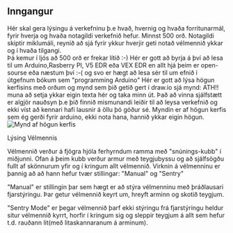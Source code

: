 ## Inngangur
Hér skal gera lýsingu á verkefninu þ.e hvað,  hvernig og  hvaða forritunarmál, fyrir hverja og hvaða notagildi verkefnið hefur. 
Minnst 500 orð. Notagildi skiptir miklumáli, reynið að sjá fyrir ykkur hverjir geti notað vélmennið ykkar og í hvaða tilgangi.  
Þá kemur í ljós að 500 orð er frekar lítið :-) Hér er gott að byrja á því að lesa til um Arduino,Rasberry PI, V5 EDR eða VEX EDR en allt hjá þeim er open-sourse eða næstum því :-(
og svo er hægt að lesa sér til um efnið í útgefnum bókum sem "programming Arduino" Hér er gott að lýsa högun kerfisins með orðum og
mynd sem þið getið gert í draw.io sjá mynd:  ATH!! muna að setja ykkar eigin texta hér og taka minn út. Það að vinna sjálfstætt er algjör nauðsyn þ.e þið finnið mismunandi leiðir til að leysa verkefnið og ekki víst að kennari hafi lausnir á öllu þó góður sé.
Myndin er af högun kerfis sem ég gerði fyrir arduino, ekki nota hana, hannið ykkar eigin högun.
![Mynd af högun kerfis](https://github.com/eirben/rob2b3u/blob/master/skyrsla/img/system.png)




Lýsing Vélmennis

  Vélmennið verður á fjögra hjóla ferhyrndum ramma með "snúnings-kubb" í miðjunni. Ofan á þeim kubb verður armur með teygjubyssu og að sjálfsögðu fullt af skönnurum yfir og í kringum allt vélmennið.
   Virknin á vélmenninu er þannig að að hann hefur tvær stillingar: "Manual" og "Sentry"
   
   "Manual" er stillingin þar sem hægt er að stýra vélmenninu með þráðlausari fjarstýringu. Þar getur vélmennið keyrt um, hreyft arminn og skotið teygjum.
   
   "Sentry Mode" er þegar vélmennið þarf ekki stýringu frá fjarstýringu heldur situr vélmennið kyrrt, horfir í kringum sig og sleppir teygjum á allt sem hefur t.d. rauðann lit(með litaskannaranum á arminum).
